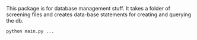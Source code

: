 This package is for database management stuff. It takes a folder of screening files and creates data-base statements for creating and querying the db.

```sh
python main.py ...
```


